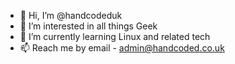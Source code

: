 - 👋 Hi, I’m @handcodeduk
- 👀 I’m interested in all things Geek
- 🌱 I’m currently learning Linux and related tech
- 📫 Reach me by email - admin@handcoded.co.uk
